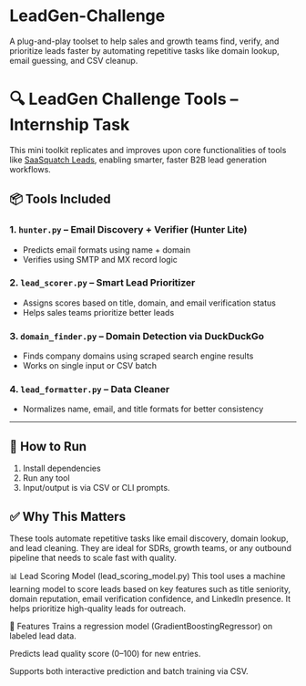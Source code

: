 # LeadGen-Challenge
A plug-and-play toolset to help sales and growth teams find, verify, and prioritize leads faster by automating repetitive tasks like domain lookup, email guessing, and CSV cleanup.

# 🔍 LeadGen Challenge Tools – Internship Task

This mini toolkit replicates and improves upon core functionalities of tools like [SaaSquatch Leads](https://www.saasquatchleads.com/), enabling smarter, faster B2B lead generation workflows.

## 📦 Tools Included

### 1. `hunter.py` – Email Discovery + Verifier (Hunter Lite)
- Predicts email formats using name + domain
- Verifies using SMTP and MX record logic

### 2. `lead_scorer.py` – Smart Lead Prioritizer
- Assigns scores based on title, domain, and email verification status
- Helps sales teams prioritize better leads

### 3. `domain_finder.py` – Domain Detection via DuckDuckGo
- Finds company domains using scraped search engine results
- Works on single input or CSV batch

### 4. `lead_formatter.py` – Data Cleaner
- Normalizes name, email, and title formats for better consistency

---

## 🚀 How to Run

1. Install dependencies
2. Run any tool
3. Input/output is via CSV or CLI prompts.

## ✅ Why This Matters

These tools automate repetitive tasks like email discovery, domain lookup, and lead cleaning. They are ideal for SDRs, growth teams, or any outbound pipeline that needs to scale fast with quality.

📊 Lead Scoring Model (lead_scoring_model.py)
This tool uses a machine learning model to score leads based on key features such as title seniority, domain reputation, email verification confidence, and LinkedIn presence. It helps prioritize high-quality leads for outreach.

🔧 Features
Trains a regression model (GradientBoostingRegressor) on labeled lead data.

Predicts lead quality score (0–100) for new entries.

Supports both interactive prediction and batch training via CSV.

